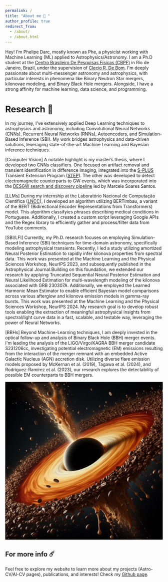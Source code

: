 ```yaml
---
permalink: /
title: "About me 🌠 "
author_profile: true
redirect_from: 
  - /about/
  - /about.html
---
```


Hey! I'm Phelipe Darc, mostly known as Phe, a physicist working with Machine Learning (ML) applied to Astrophysics/Astronomy. I am a Ph.D student at the [Centro Brasileiro De Pesquisas Físicas (CBPF)](https://www.gov.br/cbpf/pt-br/o-cbpf/biografia) in Rio de Janeiro, Brazil, under the supervision of [Clecio R. De Bom](https://www.researchgate.net/profile/Clecio-Bom). I'm deeply passionate about multi-messenger astronomy and astrophysics, with particular interests in phenomena like Binary Neutron Star mergers, kilonovae modeling, and Binary Black Hole mergers. Alongside, I have a strong affinity for machine learning, data science, and programming.


Research 🌌
======

In my journey, I've extensively applied Deep Learning techniques to astrophysics and astronomy, including Convolutional Neural Networks (CNNs), Recurrent Neural Networks (RNNs), Autoencoders, and Simulation-Based Inference (SBI). My work bridges astrophysics and data-driven solutions, leveraging state-of-the-art Machine Learning and Bayesian inference techniques. 


[Computer Vision] A notable highlight is my master’s thesis, where I developed two CNNs classifiers. One focused on artifact removal and transient identification in difference imaging, integrated into the [S-PLUS](https://www.splus.iag.usp.br/) Transient Extension Program ([STEP](https://arxiv.org/abs/2312.15057)). The other was developed to detect electromagnetic counterparts to GW events, which was incorporated into the [DESGW search and discovery pipeline](https://www.sciencedirect.com/science/article/pii/S2213133720300792) led by Marcele Soares Santos. 

[LLMs] During my internship at the Laboratório Nacional de Computação Científica ([LNCC](https://www.gov.br/lncc/pt-br/acesso-a-informacao/institucional/o-lncc-1)), I developed an algorithm utilizing BERTimbau, a variant of the BERT (Bidirectional Encoder Representations from Transformers) model. This algorithm classifyies phrases describing medical conditions in Portuguese. Additionally, I created a custom script leveraging Google APIs and the Regex library to efficiently gather and process/filter data from YouTube comments.

[SBI/LFI] Currently, my Ph.D. research focuses on employing Simulation-Based Inference (SBI) techniques for time-domain astronomy, specifically modeling astrophysical transients. Recently, I led a study utilizing amortized Neural Posterior Estimation to rapidly infer kilonova properties from spectral data. This work was presented at the Machine Learning and the Physical Sciences Workshop, NeurIPS 2023, and subsequently published in the Astrophysical Journal.Building on this foundation, we extended our research by applying Truncated Sequential Neural Posterior Estimation and Neural Likelihood Estimation for multi-wavelength modeling of the kilonova associated with GRB 230307A. Additionally, we employed the Learned Harmonic Mean Estimator to enable efficient Bayesian model comparisons across various afterglow and kilonova emission models in gamma-ray bursts. This work was presented at the Machine Learning and the Physical Sciences Workshop, NeurIPS 2024. My research goal is to develop robust tools enabling the extraction of meaningful astrophysical insights from spectral/light curve data in a fast, scalable, and testable way, leveraging the power of Neural Networks.

[BBHs] Beyond Machine-Learning techniques, I am deeply invested in the optical follow-up and analysis of Binary Black Hole (BBH) merger events. I'm leading the analysis of the LIGO/Virgo/KAGRA BBH merger candidate S231206cc, investigating potential electromagnetic (EM) emissions resulting from the interaction of the merger remnant with an embedded Active Galactic Nucleus (AGN) accretion disk. Utilizing diverse flare emission models proposed by McKernan et al. (2019), Tagawa et al. (2024), and Rodríguez-Ramírez et al. (2023), our research explores the detectability of possible EM counterparts to BBH mergers. 


![Random image genereted by AI](/images/sala1.jpeg)

For more info ☄️
-----
Feel free to explore my website to learn more about my projects (Astro-CV/AI-CV pages), publications, and interests! 
Check my [Github page](https://github.com/phelipedarc).
